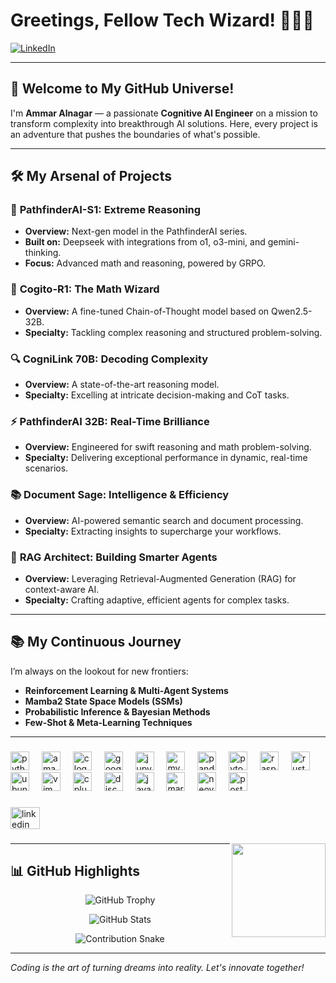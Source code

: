 # Greetings, Fellow Tech Wizard! 👋🧙‍♂️

[![LinkedIn](https://img.shields.io/badge/LinkedIn-%231E77B5.svg?&style=for-the-badge&logo=linkedin&logoColor=white)](https://linkedin.com/in/ammar-alnagar-393413201)

---

## 🚀 Welcome to My GitHub Universe!

I'm **Ammar Alnagar** — a passionate **Cognitive AI Engineer** on a mission to transform complexity into breakthrough AI solutions. Here, every project is an adventure that pushes the boundaries of what's possible.

---

## 🛠️ My Arsenal of Projects

### 🧭 **PathfinderAI-S1: Extreme Reasoning**
- **Overview:** Next-gen model in the PathfinderAI series.
- **Built on:** Deepseek with integrations from o1, o3-mini, and gemini-thinking.
- **Focus:** Advanced math and reasoning, powered by GRPO.

### 🧙 **Cogito-R1: The Math Wizard**
- **Overview:** A fine-tuned Chain-of-Thought model based on Qwen2.5-32B.
- **Specialty:** Tackling complex reasoning and structured problem-solving.

### 🔍 **CogniLink 70B: Decoding Complexity**
- **Overview:** A state-of-the-art reasoning model.
- **Specialty:** Excelling at intricate decision-making and CoT tasks.

### ⚡ **PathfinderAI 32B: Real-Time Brilliance**
- **Overview:** Engineered for swift reasoning and math problem-solving.
- **Specialty:** Delivering exceptional performance in dynamic, real-time scenarios.

### 📚 **Document Sage: Intelligence & Efficiency**
- **Overview:** AI-powered semantic search and document processing.
- **Specialty:** Extracting insights to supercharge your workflows.

### 🤖 **RAG Architect: Building Smarter Agents**
- **Overview:** Leveraging Retrieval-Augmented Generation (RAG) for context-aware AI.
- **Specialty:** Crafting adaptive, efficient agents for complex tasks.

---

## 📚 My Continuous Journey

I’m always on the lookout for new frontiers:
- **Reinforcement Learning & Multi-Agent Systems**
- **Mamba2 State Space Models (SSMs)**
- **Probabilistic Inference & Bayesian Methods**
- **Few-Shot & Meta-Learning Techniques**

---







###

<div align="left">
  <img src="https://skillicons.dev/icons?i=py" height="30" alt="python logo"  />
  <img width="12" />
  <img src="https://skillicons.dev/icons?i=aws" height="30" alt="amazonwebservices logo"  />
  <img width="12" />
  <img src="https://cdn.jsdelivr.net/gh/devicons/devicon/icons/c/c-line.svg" height="30" alt="c logo"  />
  <img width="12" />
  <img src="https://skillicons.dev/icons?i=gcp" height="30" alt="googlecloud logo"  />
  <img width="12" />
  <img src="https://cdn.jsdelivr.net/gh/devicons/devicon/icons/jupyter/jupyter-original-wordmark.svg" height="30" alt="jupyter logo"  />
  <img width="12" />
  <img src="https://skillicons.dev/icons?i=mysql" height="30" alt="mysql logo"  />
  <img width="12" />
  <img src="https://cdn.jsdelivr.net/gh/devicons/devicon/icons/pandas/pandas-original-wordmark.svg" height="30" alt="pandas logo"  />
  <img width="12" />
  <img src="https://skillicons.dev/icons?i=pytorch" height="30" alt="pytorch logo"  />
  <img width="12" />
  <img src="https://skillicons.dev/icons?i=raspberrypi" height="30" alt="raspberrypi logo"  />
  <img width="12" />
  <img src="https://skillicons.dev/icons?i=rust" height="30" alt="rust logo"  />
  <img width="12" />
  <img src="https://cdn.simpleicons.org/ubuntu/E95420" height="30" alt="ubuntu logo"  />
  <img width="12" />
  <img src="https://skillicons.dev/icons?i=vim" height="30" alt="vim logo"  />
  <img width="12" />
  <img src="https://skillicons.dev/icons?i=cpp" height="30" alt="cplusplus logo"  />
  <img width="12" />
  <img src="https://skillicons.dev/icons?i=discord" height="30" alt="discord logo"  />
  <img width="12" />
  <img src="https://skillicons.dev/icons?i=java" height="30" alt="java logo"  />
  <img width="12" />
  <img src="https://skillicons.dev/icons?i=md" height="30" alt="markdown logo"  />
  <img width="12" />
  <img src="https://skillicons.dev/icons?i=neovim" height="30" alt="neovim logo"  />
  <img width="12" />
  <img src="https://skillicons.dev/icons?i=postman" height="30" alt="postman logo"  />
</div>

###

<div align="left">
  <a href="https://www.linkedin.com/in/ammar-alnagar-393413201/" target="_blank">
    <img src="https://raw.githubusercontent.com/maurodesouza/profile-readme-generator/master/src/assets/icons/social/linkedin/default.svg" width="47" height="35" alt="linkedin logo"  />
  </a>
</div>

###

<img align="right" height="150" src="https://media3.giphy.com/media/v1.Y2lkPTc5MGI3NjExeTAydGl4bXJkbXlsMmZtNmVoaWZwemUzcDVzc201MXZkdnk2ODNtbyZlcD12MV9pbnRlcm5hbF9naWZfYnlfaWQmY3Q9Zw/5k5vZwRFZR5aZeniqb/giphy.gif"  />




###
---

## 📊 GitHub Highlights

<p align="center">
  <img src="https://github-profile-trophy.vercel.app/?username=ammar-alnagar&theme=dark_lover" alt="GitHub Trophy" />
</p>

<p align="center">
  <img src="https://github-readme-stats.vercel.app/api?username=Ammar-Alnagar&theme=onedark&show_icons=true&hide_border=true&count_private=true" alt="GitHub Stats" />
</p>

<p align="center">
  <img src="https://raw.githubusercontent.com/Ammar-Alnagar/Ammar-Alnagar/output/github-contribution-grid-snake-dark.svg" alt="Contribution Snake" />
</p>

---

*Coding is the art of turning dreams into reality. Let's innovate together!*
